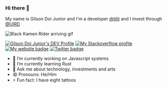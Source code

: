 ### Hi there 👋

My name is Gilson Doi Junior and I'm a developer [@tilit](https://github.com/tilit) and I invest through [@UIRD](https://github.com/UIRD)

![Black Kamen Rider arriving gif](https://media.giphy.com/media/UHQUo7AlA1zXi/giphy.gif)

[![Gilson Doi Junior's DEV Profile](http://img.shields.io/badge/profile-dev.to-black.svg)](https://dev.to/doijunior) 
[![My Stackoverflow profile](http://img.shields.io/badge/profile-stackoverflow-orange.svg)](https://stackoverflow.com/users/1628668/gilson-doi-junior) 
[![My website badge](http://img.shields.io/badge/my-website-purple.svg)](http://doijunior.github.io) 
[![Twitter badge](https://badgen.net/badge/icon/twitter?icon=twitter&label)](http://twitter.com/doijunior) 

- 🔭 I’m currently working on Javascript systems
- 🌱 I’m currently learning Rust
- 💬 Ask me about technology, investments and arts
- 😄 Pronouns: He/Him
- ⚡ Fun fact: I have eight tattoos
